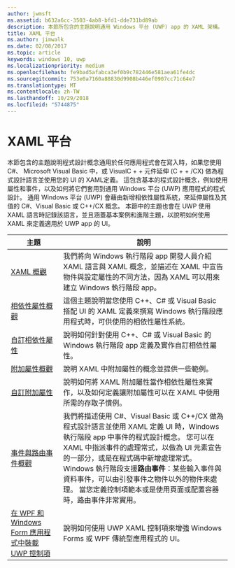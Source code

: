 ```yaml
---
author: jwmsft
ms.assetid: b632a6cc-3503-4ab8-bfd1-dde731bd89ab
description: 本節所包含的主題說明通用 Windows 平台 (UWP) app 的 XAML 架構。
title: XAML 平台
ms.author: jimwalk
ms.date: 02/08/2017
ms.topic: article
keywords: windows 10, uwp
ms.localizationpriority: medium
ms.openlocfilehash: fe9bad5afabca3ef0b9c782446e581aea61fe4dc
ms.sourcegitcommit: 753e0a7160a88830d9908b446ef0907cc71c64e7
ms.translationtype: MT
ms.contentlocale: zh-TW
ms.lasthandoff: 10/29/2018
ms.locfileid: "5744875"
---
```

# <a name="xaml-platform"></a>XAML 平台


本節包含的主題說明程式設計概念通用於任何應用程式會在寫入時，如果您使用 C#、 Microsoft Visual Basic 中，或 VisualC + + 元件延伸 (C + + /CX) 做為程式設計語言並使用您的 UI 的 XAML定義。 這包含基本的程式設計概念，例如使用屬性和事件，以及如何將它們套用到通用 Windows 平台 (UWP) 應用程式的程式設計。 通用 Windows 平台 (UWP) 會藉由新增相依性屬性系統，來延伸屬性及其值的 C#、Visual Basic 或 C++/CX 概念。 本節中的主題也會在 UWP 使用 XAML 語言時記錄該語言，並且涵蓋基本案例和進階主題，以說明如何使用 XAML 來定義適用於 UWP app 的 UI。

| 主題 | 說明 |
|-------|-------------|
| [XAML 概觀](xaml-overview.md) | 我們將向 Windows 執行階段 app 開發人員介紹 XAML 語言與 XAML 概念，並描述在 XAML 中宣告物件與設定屬性的不同方法，因為 XAML 可以用來建立 Windows 執行階段 app。 |
| [相依性屬性概觀](dependency-properties-overview.md) | 這個主題說明當您使用 C++、C# 或 Visual Basic 搭配 UI 的 XAML 定義來撰寫 Windows 執行階段應用程式時，可供使用的相依性屬性系統。 |
| [自訂相依性屬性](custom-dependency-properties.md) | 說明如何針對使用 C++、C# 或 Visual Basic 的 Windows 執行階段 app 定義及實作自訂相依性屬性。 |
| [附加屬性概觀](attached-properties-overview.md) | 說明 XAML 中附加屬性的概念並提供一些範例。 |
| [自訂附加屬性](custom-attached-properties.md) | 說明如何將 XAML 附加屬性當作相依性屬性來實作，以及如何定義讓附加屬性可以在 XAML 中使用所需的存取子慣例。 |
| [事件與路由事件概觀](events-and-routed-events-overview.md) | 我們將描述使用 C#、Visual Basic 或 C++/CX 做為程式設計語言並使用 XAML 定義 UI 時，Windows 執行階段 app 中事件的程式設計概念。 您可以在 XAML 中指派事件的處理常式，以做為 UI 元素宣告的一部分，或是在程式碼中新增處理常式。 Windows 執行階段支援**路由事件**：某些輸入事件與資料事件，可以由引發事件之物件以外的物件來處理。 當您定義控制項範本或是使用頁面或配置容器時，路由事件非常實用。 |
|[在 WPF 和 Windows Form 應用程式中裝載 UWP 控制項](xaml-host-controls.md)| 說明如何使用 UWP XAML 控制項來增強 Windows Forms 或 WPF 傳統型應用程式的 UI。|
